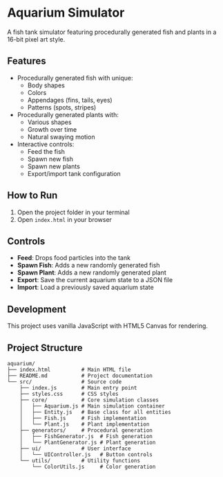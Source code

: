 # Aquarium Simulator

A fish tank simulator featuring procedurally generated fish and plants in a 16-bit pixel art style.

## Features

- Procedurally generated fish with unique:
  - Body shapes
  - Colors
  - Appendages (fins, tails, eyes)
  - Patterns (spots, stripes)
- Procedurally generated plants with:
  - Various shapes
  - Growth over time
  - Natural swaying motion
- Interactive controls:
  - Feed the fish
  - Spawn new fish
  - Spawn new plants
  - Export/import tank configuration
  
## How to Run

1. Open the project folder in your terminal
2. Open `index.html` in your browser

## Controls

- **Feed**: Drops food particles into the tank
- **Spawn Fish**: Adds a new randomly generated fish
- **Spawn Plant**: Adds a new randomly generated plant
- **Export**: Save the current aquarium state to a JSON file
- **Import**: Load a previously saved aquarium state

## Development

This project uses vanilla JavaScript with HTML5 Canvas for rendering.

## Project Structure

```
aquarium/
├── index.html          # Main HTML file
├── README.md           # Project documentation
└── src/                # Source code
    ├── index.js        # Main entry point
    ├── styles.css      # CSS styles
    ├── core/           # Core simulation classes
    │   ├── Aquarium.js # Main simulation container
    │   ├── Entity.js   # Base class for all entities
    │   ├── Fish.js     # Fish implementation
    │   └── Plant.js    # Plant implementation
    ├── generators/     # Procedural generation
    │   ├── FishGenerator.js  # Fish generation
    │   └── PlantGenerator.js # Plant generation
    ├── ui/             # User interface
    │   └── UIController.js   # Button controls
    └── utils/          # Utility functions
        └── ColorUtils.js     # Color generation
``` 